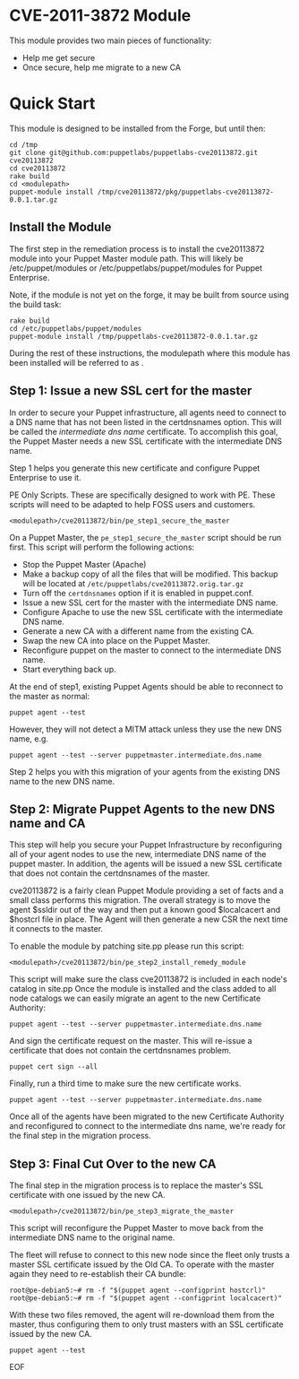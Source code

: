 # CVE-2011-3872 Module #

This module provides two main pieces of functionality:

 * Help me get secure
 * Once secure, help me migrate to a new CA

# Quick Start #

This module is designed to be installed from the Forge, but until then:

    cd /tmp
    git clone git@github.com:puppetlabs/puppetlabs-cve20113872.git cve20113872
    cd cve20113872
    rake build
    cd <modulepath>
    puppet-module install /tmp/cve20113872/pkg/puppetlabs-cve20113872-0.0.1.tar.gz

## Install the Module ##

The first step in the remediation process is to install the cve20113872 module
into your Puppet Master module path.  This will likely be /etc/puppet/modules
or /etc/puppetlabs/puppet/modules for Puppet Enterprise.

Note, if the module is not yet on the forge, it may be built from source using
the build task:

    rake build
    cd /etc/puppetlabs/puppet/modules
    puppet-module install /tmp/puppetlabs-cve20113872-0.0.1.tar.gz

During the rest of these instructions, the modulepath where this module has
been installed will be referred to as <modulepath>.

## Step 1: Issue a new SSL cert for the master ##

In order to secure your Puppet infrastructure, all agents need to connect to a
DNS name that has not been listed in the certdnsnames option.  This will be
called the _intermediate dns name_ certificate.  To accomplish this goal, the
Puppet Master needs a new SSL certificate with the intermediate DNS name.

Step 1 helps you generate this new certificate and configure Puppet Enterprise
to use it.

PE Only Scripts.  These are specifically designed to work with PE.  These
scripts will need to be adapted to help FOSS users and customers.

    <modulepath>/cve20113872/bin/pe_step1_secure_the_master

On a Puppet Master, the `pe_step1_secure_the_master` script should be run first.
This script will perform the following actions:

  * Stop the Puppet Master (Apache)
  * Make a backup copy of all the files that will be modified.  This backup
    will be located at `/etc/puppetlabs/cve20113872.orig.tar.gz`
  * Turn off the `certdnsnames` option if it is enabled in puppet.conf.
  * Issue a new SSL cert for the master with the intermediate DNS name.
  * Configure Apache to use the new SSL certificate with the intermediate DNS name.
  * Generate a new CA with a different name from the existing CA.
  * Swap the new CA into place on the Puppet Master.
  * Reconfigure puppet on the master to connect to the intermediate DNS name.
  * Start everything back up.

At the end of step1, existing Puppet Agents should be able to reconnect to the
master as normal:

    puppet agent --test

However, they will not detect a MITM attack unless they use the new DNS name, e.g.

    puppet agent --test --server puppetmaster.intermediate.dns.name

Step 2 helps you with this migration of your agents from the existing DNS name
to the new DNS name.

## Step 2: Migrate Puppet Agents to the new DNS name and CA ##

This step will help you secure your Puppet Infrastructure by reconfiguring all
of your agent nodes to use the new, intermediate DNS name of the puppet master.
In addition, the agents will be issued a new SSL certificate that does not
contain the certdnsnames of the master.

cve20113872 is a fairly clean Puppet Module providing a set of facts and a
small class performs this migration.  The overall strategy is to move the agent
$ssldir out of the way and then put a known good $localcacert and $hostcrl file
in place.  The Agent will then generate a new CSR the next time it connects to
the master.

To enable the module by patching site.pp please run this script:

    <modulepath>/cve20113872/bin/pe_step2_install_remedy_module

This script will make sure the class cve20113872 is included in each node's
catalog in site.pp  Once the module is installed and the class added to all
node catalogs we can easily migrate an agent to the new Certificate Authority:

    puppet agent --test --server puppetmaster.intermediate.dns.name

And sign the certificate request on the master.  This will re-issue a
certificate that does not contain the certdnsnames problem.

    puppet cert sign --all

Finally, run a third time to make sure the new certificate works.

    puppet agent --test --server puppetmaster.intermediate.dns.name

Once all of the agents have been migrated to the new Certificate Authority and
reconfigured to connect to the intermediate dns name, we're ready for the final
step in the migration process.

## Step 3: Final Cut Over to the new CA ##

The final step in the migration process is to replace the master's SSL
certificate with one issued by the new CA.

    <modulepath>/cve20113872/bin/pe_step3_migrate_the_master

This script will reconfigure the Puppet Master to move back from the
intermediate DNS name to the original name.

The fleet will refuse to connect to this new node since the fleet only trusts a
master SSL certificate issued by the Old CA.  To operate with the master again
they need to re-establish their CA bundle:

    root@pe-debian5:~# rm -f "$(puppet agent --configprint hostcrl)"
    root@pe-debian5:~# rm -f "$(puppet agent --configprint localcacert)"

With these two files removed, the agent will re-download them from the master,
thus configuring them to only trust masters with an SSL certificate issued by
the new CA.

    puppet agent --test

EOF
